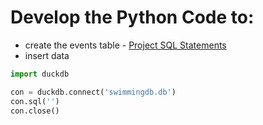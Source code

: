 # Develop the Python Code to:
* create the events table - [Project SQL Statements](https://github.com/jctmcclain/Python-Intro/blob/main/swimmingapp/database-notes.md)
* insert data

```python
import duckdb

con = duckdb.connect('swimmingdb.db')
con.sql('')
con.close()
```
